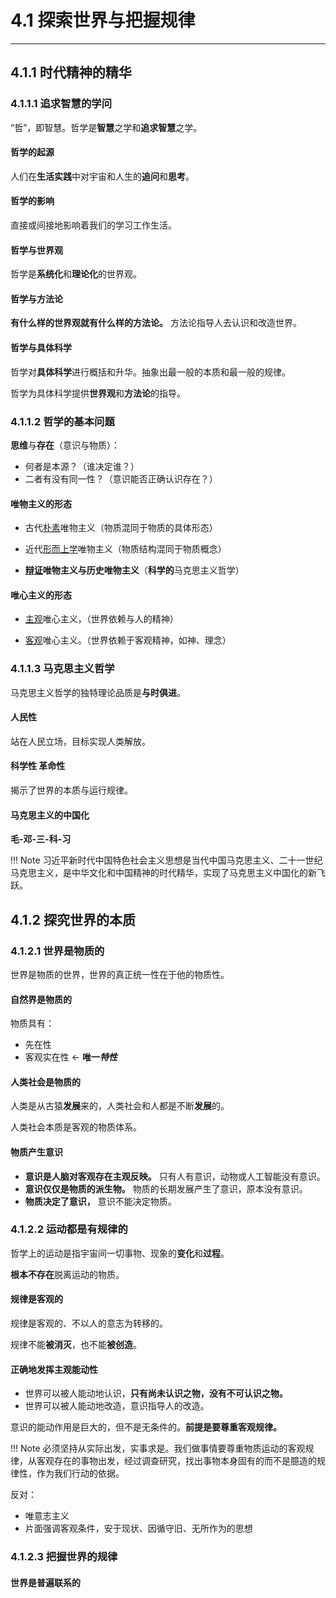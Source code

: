# 4.1 探索世界与把握规律

***

## 4.1.1 时代精神的精华

### 4.1.1.1 追求智慧的学问

“哲”，即智慧。哲学是**智慧**之学和**追求智慧**之学。

#### 哲学的起源

人们在**生活实践**中对宇宙和人生的**追问**和**思考**。

#### 哲学的影响

直接或间接地影响着我们的学习工作生活。

#### 哲学与世界观

哲学是**系统化**和**理论化**的世界观。

#### 哲学与方法论

**有什么样的世界观就有什么样的方法论。** 方法论指导人去认识和改造世界。

#### 哲学与具体科学

哲学对**具体科学**进行概括和升华。抽象出最一般的本质和最一般的规律。

哲学为具体科学提供**世界观**和**方法论**的指导。

### 4.1.1.2 哲学的基本问题

**思维**与**存在**（意识与物质）：

- 何者是本源？（谁决定谁？）
- 二者有没有同一性？（意识能否正确认识存在？）

#### 唯物主义的形态

- 古代<u>朴素</u>唯物主义（物质混同于物质的具体形态）

- 近代<u>形而上学</u>唯物主义（物质结构混同于物质概念）

- **<u>辩证</u>唯物主义与历史唯物主义**（**科学的**马克思主义哲学）

#### 唯心主义的形态

- <u>主观</u>唯心主义，（世界依赖与人的精神）

- <u>客观</u>唯心主义。（世界依赖于客观精神，如神、理念）

### 4.1.1.3 马克思主义哲学

马克思主义哲学的独特理论品质是**与时俱进**。

#### 人民性

站在人民立场，目标实现人类解放。

#### 科学性 革命性

揭示了世界的本质与运行规律。

#### 马克思主义的中国化

**毛-邓-三-科-习**

!!! Note
    习近平新时代中国特色社会主义思想是当代中国马克思主义、二十一世纪马克思主义，是中华文化和中国精神的时代精华，实现了马克思主义中国化的新飞跃。 

## 4.1.2 探究世界的本质

### 4.1.2.1 世界是物质的

世界是物质的世界，世界的真正统一性在于他的物质性。

#### 自然界是物质的

物质具有：

- 先在性
- 客观实在性 ← **唯一*****特性***

#### 人类社会是物质的

人类是从古猿**发展**来的，人类社会和人都是不断**发展**的。

人类社会本质是客观的物质体系。

#### 物质产生意识

- **意识是人脑对客观存在主观反映。** 只有人有意识，动物或人工智能没有意识。
- **意识仅仅是物质的派生物。** 物质的长期发展产生了意识，原本没有意识。
- **物质决定了意识，** 意识不能决定物质。

### 4.1.2.2 运动都是有规律的

哲学上的运动是指宇宙间一切事物、现象的**变化**和**过程**。

**根本不存在**脱离运动的物质。
#### 规律是客观的

规律是客观的、不以人的意志为转移的。

规律不能**被消灭**，也不能**被创造**。

#### 正确地发挥主观能动性

- 世界可以被人能动地认识，**只有尚未认识之物，没有不可认识之物。**
- 世界可以被人能动地改造，意识指导人的改造。

意识的能动作用是巨大的，但不是无条件的。**前提是要尊重客观规律。**

!!! Note
    必须坚持从实际出发，实事求是。我们做事情要尊重物质运动的客观规律，从客观存在的事物出发，经过调查研究，找出事物本身固有的而不是臆造的规律性，作为我们行动的依据。

反对：

- 唯意志主义
- 片面强调客观条件，安于现状、因循守旧、无所作为的思想

### 4.1.2.3 把握世界的规律

#### 世界是普遍联系的

